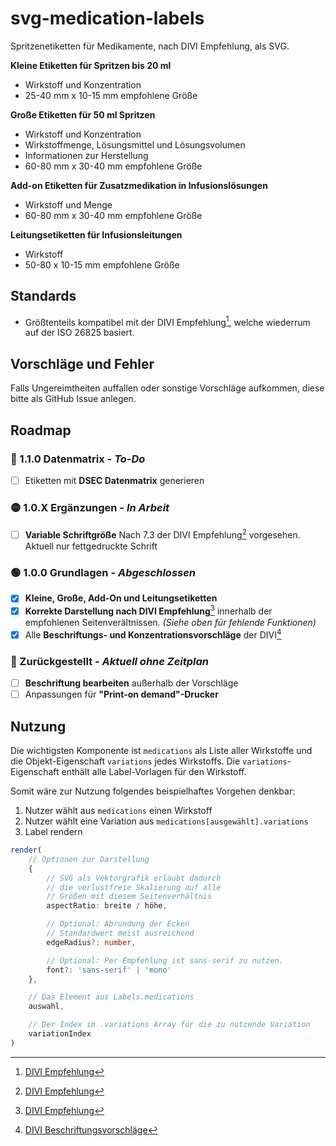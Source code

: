 # svg-medication-labels
Spritzenetiketten für Medikamente, nach DIVI Empfehlung, als SVG.

**Kleine Etiketten für Spritzen bis 20 ml**
- Wirkstoff und Konzentration
- 25-40 mm x 10-15 mm empfohlene Größe

**Große Etiketten für 50 ml Spritzen**
- Wirkstoff und Konzentration
- Wirkstoffmenge, Lösungsmittel und Lösungsvolumen
- Informationen zur Herstellung
- 60-80 mm x 30-40 mm empfohlene Größe

**Add-on Etiketten für Zusatzmedikation in Infusionslösungen**
- Wirkstoff und Menge
- 60-80 mm x 30-40 mm empfohlene Größe

**Leitungsetiketten für Infusionsleitungen**
- Wirkstoff
- 50-80 x 10-15 mm empfohlene Größe

## Standards
- Größtenteils kompatibel mit der DIVI Empfehlung[^1], welche wiederrum auf der ISO 26825 basiert.

## Vorschläge und Fehler
Falls Ungereimtheiten auffallen oder sonstige Vorschläge aufkommen, diese bitte als GitHub Issue anlegen.

## Roadmap
### 🔴 1.1.0 Datenmatrix - *To-Do*
- [ ] Etiketten mit **DSEC Datenmatrix** generieren
### 🟡 1.0.X Ergänzungen - *In Arbeit*
- [ ] **Variable Schriftgröße** Nach 7.3 der DIVI Empfehlung[^1] vorgesehen. Aktuell nur fettgedruckte Schrift

### 🟢 1.0.0 Grundlagen - *Abgeschlossen*
- [X] **Kleine, Große, Add-On und Leitungsetiketten**
- [X] **Korrekte Darstellung nach DIVI Empfehlung**[^1] innerhalb der empfohlenen Seitenverältnissen. *(Siehe oben für fehlende Funktionen)*
- [X] Alle **Beschriftungs- und Konzentrationsvorschläge** der DIVI[^2]

### 🔴 Zurückgestellt - *Aktuell ohne Zeitplan*
- [ ] **Beschriftung bearbeiten** außerhalb der Vorschläge
- [ ] Anpassungen für **"Print-on demand"-Drucker**

## Nutzung
Die wichtigsten Komponente ist `medications` als Liste aller Wirkstoffe und die Objekt-Eigenschaft `variations` jedes Wirkstoffs. Die `variations`-Eigenschaft enthält alle Label-Vorlagen für den Wirkstoff.

Somit wäre zur Nutzung folgendes beispielhaftes Vorgehen denkbar:
1. Nutzer wählt aus `medications` einen Wirkstoff
2. Nutzer wählt eine Variation aus `medications[ausgewählt].variations`
3. Label rendern

```ts
render(
    // Optionen zur Darstellung
    {
        // SVG als Vektorgrafik erlaubt dadurch
        // die verlustfreie Skalierung auf alle
        // Größen mit diesem Seitenverhältnis
        aspectRatio: breite / höhe,

        // Optional: Abrundung der Ecken
        // Standardwert meist ausreichend
        edgeRadius?: number,

        // Optional: Per Empfehlung ist sans-serif zu nutzen.
        font?: 'sans-serif' | 'mono'
    },

    // Das Element aus Labels.medications
    auswahl,

    // Der Index im .variations Array für die zu nutzende Variation
    variationIndex 
)
```

[^1]: [DIVI Empfehlung](https://www.divi.de/service/spritzenetiketten)
[^2]: [DIVI Beschriftungsvorschläge](https://www.divi.de/component/edocman/beschriftungsvorschlaege/download?Itemid=0)